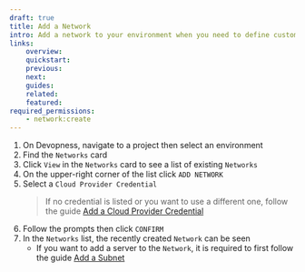 ```yaml
---
draft: true
title: Add a Network
intro: Add a network to your environment when you need to define custom network topology. Resources (such as Servers and Applications) deployed to different networks, will be completely isolated from each other.
links:
    overview:
    quickstart:
    previous:
    next:
    guides:
    related:
    featured:
required_permissions:
    - network:create
---
```


1. On Devopness, navigate to a project then select an environment
1. Find the `Networks` card
1. Click `View` in the `Networks` card to see a list of existing `Networks`
1. On the upper-right corner of the list click `ADD NETWORK`
1. Select a `Cloud Provider Credential`
    > If no credential is listed or you want to use a different one, follow the guide [Add a Cloud Provider Credential](/docs/users/credentials/add-credential)
1. Follow the prompts then click `CONFIRM`
1. In the `Networks` list, the recently created `Network` can be seen
    - If you want to add a server to the `Network`, it is required to first follow the guide [Add a Subnet](/docs/subnets/add-subnet)
